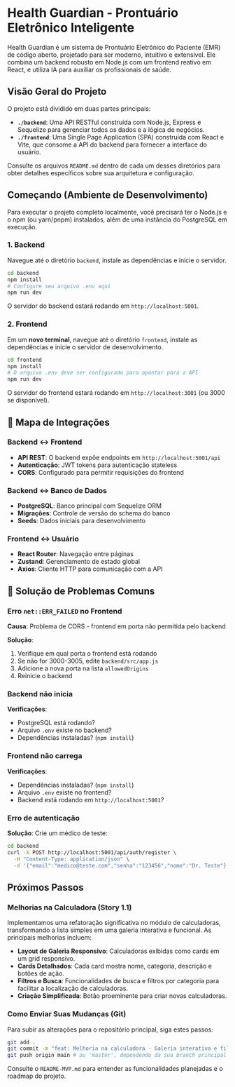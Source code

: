 # Health Guardian - Prontuário Eletrônico Inteligente

Health Guardian é um sistema de Prontuário Eletrônico do Paciente (EMR) de código aberto, projetado para ser moderno, intuitivo e extensível. Ele combina um backend robusto em Node.js com um frontend reativo em React, e utiliza IA para auxiliar os profissionais de saúde.

## Visão Geral do Projeto

O projeto está dividido em duas partes principais:

-   **`./backend`**: Uma API RESTful construída com Node.js, Express e Sequelize para gerenciar todos os dados e a lógica de negócios.
-   **`./frontend`**: Uma Single Page Application (SPA) construída com React e Vite, que consome a API do backend para fornecer a interface do usuário.

Consulte os arquivos `README.md` dentro de cada um desses diretórios para obter detalhes específicos sobre sua arquitetura e configuração.

## Começando (Ambiente de Desenvolvimento)

Para executar o projeto completo localmente, você precisará ter o Node.js e o npm (ou yarn/pnpm) instalados, além de uma instância do PostgreSQL em execução.

### 1. Backend

Navegue até o diretório `backend`, instale as dependências e inicie o servidor.

```bash
cd backend
npm install
# Configure seu arquivo .env aqui
npm run dev
```

O servidor do backend estará rodando em `http://localhost:5001`.

### 2. Frontend

Em um **novo terminal**, navegue até o diretório `frontend`, instale as dependências e inicie o servidor de desenvolvimento.

```bash
cd frontend
npm install
# O arquivo .env deve ser configurado para apontar para a API
npm run dev
```

O servidor do frontend estará rodando em `http://localhost:3001` (ou 3000 se disponível).

## 🔗 Mapa de Integrações

### Backend ↔ Frontend
- **API REST**: O backend expõe endpoints em `http://localhost:5001/api`
- **Autenticação**: JWT tokens para autenticação stateless
- **CORS**: Configurado para permitir requisições do frontend

### Backend ↔ Banco de Dados
- **PostgreSQL**: Banco principal com Sequelize ORM
- **Migrações**: Controle de versão do schema do banco
- **Seeds**: Dados iniciais para desenvolvimento

### Frontend ↔ Usuário
- **React Router**: Navegação entre páginas
- **Zustand**: Gerenciamento de estado global
- **Axios**: Cliente HTTP para comunicação com a API

## 🔧 Solução de Problemas Comuns

### Erro `net::ERR_FAILED` no Frontend
**Causa**: Problema de CORS - frontend em porta não permitida pelo backend

**Solução**:
1. Verifique em qual porta o frontend está rodando
2. Se não for 3000-3005, edite `backend/src/app.js`
3. Adicione a nova porta na lista `allowedOrigins`
4. Reinicie o backend

### Backend não inicia
**Verificações**:
- PostgreSQL está rodando?
- Arquivo `.env` existe no backend?
- Dependências instaladas? (`npm install`)

### Frontend não carrega
**Verificações**:
- Dependências instaladas? (`npm install`)
- Arquivo `.env` existe no frontend?
- Backend está rodando em `http://localhost:5001`?

### Erro de autenticação
**Solução**: Crie um médico de teste:
```bash
cd backend
curl -X POST http://localhost:5001/api/auth/register \
  -H "Content-Type: application/json" \
  -d '{"email":"medico@teste.com","senha":"123456","nome":"Dr. Teste"}'
```

## Próximos Passos

### Melhorias na Calculadora (Story 1.1)

Implementamos uma refatoração significativa no módulo de calculadoras, transformando a lista simples em uma galeria interativa e funcional. As principais melhorias incluem:

-   **Layout de Galeria Responsivo**: Calculadoras exibidas como cards em um grid responsivo.
-   **Cards Detalhados**: Cada card mostra nome, categoria, descrição e botões de ação.
-   **Filtros e Busca**: Funcionalidades de busca e filtros por categoria para facilitar a localização de calculadoras.
-   **Criação Simplificada**: Botão proeminente para criar novas calculadoras.

### Como Enviar Suas Mudanças (Git)

Para subir as alterações para o repositório principal, siga estes passos:

```bash
git add .
git commit -m "feat: Melhoria na calculadora - Galeria interativa e filtros (Story 1.1)"
git push origin main # ou 'master', dependendo da sua branch principal
```

Consulte o `README-MVP.md` para entender as funcionalidades planejadas e o roadmap do projeto.